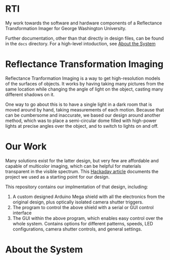 # RTI
My work towards the software and hardware components of a Reflectance Transformation Imager for George Washington University.

Further documentation, other than that directly in design files, can be found in the `docs` directory. For a high-level intoduction, see [About the System](#about-the-system)

# Reflectance Transformation Imaging

Reflectance Tranformation Imaging is a way to get high-resolution models of the surfaces of objects. It works by having taking many pictures from the same location while changing the angle of light on the object, casting many different shadows on it. 

One way to go about this is to have a single light in a dark room that is moved around by hand, taking measurements of each motion. Because that can be cumbersome and inaccurate, we based our design around another method, which was to place a semi-circular dome filled with high-power lights at precise angles over the object, and to switch to lights on and off. 

# Our Work

Many solutions exist for the latter design, but very few are affordable and capable of multicolor imaging, which can be helpful for materials transparent in the visible spectrum. This [Hackaday article](https://hackaday.io/project/11951-affordable-reflectance-transformation-imaging-dome) documents the project we used as a starting point for our design.

This repository contains our implmentation of that design, including:
1. A custom designed Arduino Mega shield with all the electronics from the original design, plus optically isolated camera shutter triggers.
2. The program to control the above shield with a serial or GUI control interface
3. The GUI within the above program, which enables easy control over the whole system. Contains options for different patterns, speeds, LED configurations, camera shutter controls, and general settings.

# About the System
